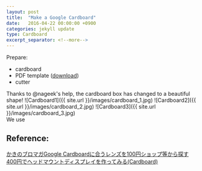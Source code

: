 ```yaml
---
layout: post
title:  "Make a Google Cardboard"
date:   2016-04-22 00:00:00 +0900
categories: jekyll update
type: Cardboard
excerpt_separator: <!--more-->
---
```

Prepare:

- cardboard
- PDF template ([download][D1])
- cutter
<!--more-->

Thanks to @nageek's help, the cardboard box has changed to a beautiful shape!
![Cardboard1]({{ site.url }}/images/cardboard_1.jpg)
![Cardboard2]({{ site.url }}/images/cardboard_2.jpg)
![Cardboard3]({{ site.url }}/images/cardboard_3.jpg)
<br />
We use


Reference:
---
[かきのブロマガGoogle Cardboardに合うレンズを100円ショップ等から探す][R1]<br />
[400円でヘッドマウントディスプレイを作ってみる(Cardboard)][R2]<br />

[D1]: https://drive.google.com/file/d/0BwYo2pbNhoMTOTdMWVhKVDMxaEU/edit
[R1]: http://ch.nicovideo.jp/kakikuke/blomaga/ar595311
[R2]: http://takanakafumi.hatenablog.com/entry/2014/11/17/223220